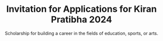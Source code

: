 ---
title: " Invitation for Applications for Kiran Pratibha 2024"   
subtitle:  "  Scholarship for building a career in the fields of education, sports, or arts."
text : " “  Be The Best You Can be With the pratibha scholarship program”"
button: "  Pratibha Apply Button"

paragraph: "  Since 2016, the Kiran Foundation has been committed to assisting talented students in their progress. Students from the Kiran Foundation family are currently touching new heights of success with their talent and dedication. Some others are diligently working with dedication and perseverance to build their future in their respective fields. <br><br>Like in previous years, this year too, the Kiran Foundation will provide full support to talented and economically weaker students in their education, sports, or arts—whichever field aligns with their abilities and interests. Along with financial assistance, personal guidance and counseling will also be provided. The goal of the Kiran Foundation is to make these students successful and capable so that they not only improve their family's standard of living but also become a source of inspiration for society by utilizing their talents effectively."
eligibilty: "Eligibility:"
eligibiltyListOne: " Age: Must be 14 years old or pass the 8th grade."  
eligibiltyListTwo: " Type: Must be bright and talented."
eligibiltyListThird: "  Financial Status: Family’s monthly income should be less than 20,000."
eligibiltyListFourth: " Other scholarship: Should not be a recipient of any other scholarship (private or sponsored by state or central government)."

dates: " Important Dates:"
datesListOne: " Last Date for Submitting Applications: April 30, 2024"
datesListTwo: " Notification of Selected Students for Interviews: May 15, 2024"
datesListThird: "  Notification of Selected Students for Scholarships: June 2, 2024"

documents: " Required Documents with the Application:"
documentsListOne: " Verified copies of the mark sheets for the last 3 years."
documentsListTwo: " Verified copies of certificates for other achievements.<br>
            Proof of financial status."
documentsListThird: " Proof of financial status."            
documentsListFourth: " Two recommendation letters written by independent and reputable individualsNames, addresses, and phone numbers of the recommenders."

information: " Information Required with the Application:"
infoListOne: " Student's Name, Address, Phone Number, Date of Birth, Education, and Other Qualifications."
infoListTwo: "  Explanation of the Need for the Scholarship."
infoListThird: " Names and Mobile Numbers of both Parents, along with their Educational Qualifications and Professions."

selection: "Selection Process: "
selectionListOne: "Assistance is available without consideration of the applicant's caste, community, gender, or religion. The sole eligibility criteria for assistance are verified qualifications, family income, and the student's desire to succeed. "
selectionListTwo: " To determine the actual need and financial hardship faced by the student, the Kiran Foundation team collects documents and other evidence from the student and their family members."
selectionListThird: " Please note that selection of all applicants may not be possible. All applicants agree to abide by the final decision of the Kiran Foundation."

downloadApp : "Download Pratibha App"
googleform: " Apply by Google Form"












---
